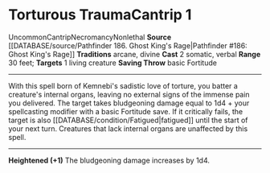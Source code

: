 ﻿---
actions: '[two-actions]'
component:
- Somatic
- Verbal
heighten: '+1'
heighten_level: 1, 2, 3, 4, 5, 6, 7, 8, 9, 10
id: '1270'
level: '1'
name: Torturous Trauma
range: 30 feet
rarity: Uncommon
saving_throw: basicFortitude
school: Necromancy
source: '[[DATABASE/source/Pathfinder 186. Ghost King''s Rage|Pathfinder #186: Ghost
  King''s Rage]]'
target: 1 living creature
tradition:
- Arcane
- Divine
trait:
- '[[DATABASE/trait/Cantrip|Cantrip]]'
- '[[DATABASE/trait/Necromancy|Necromancy]]'
- '[[DATABASE/trait/Nonlethal|Nonlethal]]'
- '[[DATABASE/trait/Uncommon|Uncommon]]'
type: Cantrip

---
# Torturous Trauma<span class="item-type">Cantrip 1</span>

<span class="trait-uncommon item-trait">Uncommon</span><span class="item-trait">Cantrip</span><span class="item-trait">Necromancy</span><span class="item-trait">Nonlethal</span>
**Source** [[DATABASE/source/Pathfinder 186. Ghost King's Rage|Pathfinder #186: Ghost King's Rage]]
**Traditions** arcane, divine
**Cast** <span class="action-icon">2</span> somatic, verbal
**Range** 30 feet; **Targets** 1 living creature
**Saving Throw** basic Fortitude

---
With this spell born of Kemnebi's sadistic love of torture, you batter a creature's internal organs, leaving no external signs of the immense pain you delivered. The target takes bludgeoning damage equal to 1d4 + your spellcasting modifier with a basic Fortitude save. If it critically fails, the target is also [[DATABASE/condition/Fatigued|fatigued]] until the start of your next turn. Creatures that lack internal organs are unaffected by this spell.

---
**Heightened (+1)** The bludgeoning damage increases by 1d4.